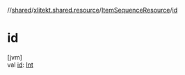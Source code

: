 //[shared](../../../index.md)/[xlitekt.shared.resource](../index.md)/[ItemSequenceResource](index.md)/[id](id.md)

# id

[jvm]\
val [id](id.md): [Int](https://kotlinlang.org/api/latest/jvm/stdlib/kotlin/-int/index.html)
